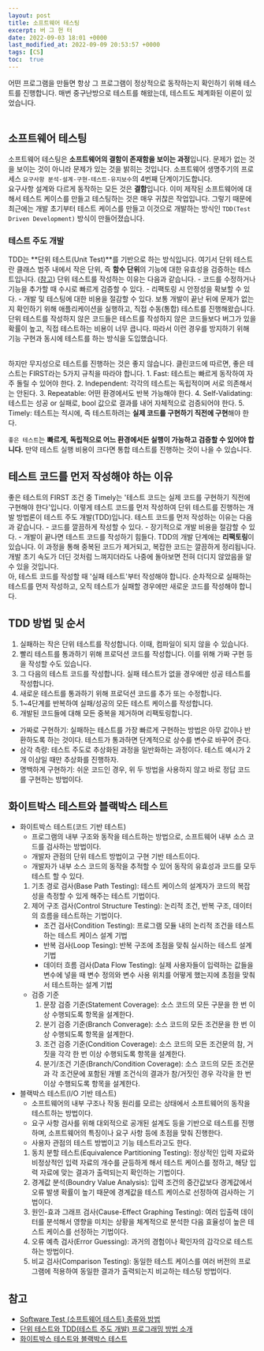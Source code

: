 ```yaml
---
layout: post
title: 소프트웨어 테스팅
excerpt: 버 그 헌 터
date: 2022-09-03 18:01 +0000
last_modified_at: 2022-09-09 20:53:57 +0000
tags: [CS]
toc:  true
---
```


어떤 프로그램을 만들면 항상 그 프로그램이 정상적으로 동작하는지 확인하기 위해 테스트를 진행합니다. 매번 중구난방으로 테스트를 해왔는데, 테스트도 체계화된 이론이 있었습니다.<br><br>

## 소프트웨어 테스팅

소프트웨어 테스팅은 **소프트웨어의 결함이 존재함을 보이는 과정**입니다. 문제가 없는 것을 보이는 것이 아니라 문제가 있는 것을 밝히는 것입니다. 소프트웨어 생명주기의 프로세스 ``요구사항 분석-설계-구현-테스트-유지보수``의 4번째 단계이기도합니다.<br>
요구사항 설계와 다르게 동작하는 모든 것은 **결함**입니다. 이미 제작된 소프트웨어에 대해서 테스트 케이스를 만들고 테스팅하는 것은 매우 귀찮은 작업입니다. 그렇기 때문에 최근에는 개발 초기부터 테스트 케이스를 만들고 이것으로 개발하는 방식인 ``TDD(Test Driven Development)`` 방식이 만들어졌습니다.

### 테스트 주도 개발

TDD는 **단위 테스트(Unit Test)**를 기반으로 하는 방식입니다. 여기서 단위 테스트란 클래스 범주 내에서 작은 단위, 즉 **함수 단위**의 기능에 대한 유효성을 검증하는 테스트입니다. ([참고](https://tecoble.techcourse.co.kr/post/2021-05-25-unit-test-vs-integration-test-vs-acceptance-test/)) 단위 테스트를 작성하는 이유는 다음과 같습니다.
    - 코드를 수정하거나 기능을 추가할 때 수시로 빠르게 검증할 수 있다.
    - 리팩토링 시 안정성을 확보할 수 있다.
    - 개발 및 테스팅에 대한 비용을 절감할 수 있다.
보통 개발이 끝난 뒤에 문제가 없는지 확인하기 위해 애플리케이션을 실행하고, 직접 수동(통합) 테스트를 진행해왔습니다. 단위 테스트를 작성하지 않은 코드들은 테스트를 작성하지 않은 코드들보다 버그가 있을 확률이 높고, 직접 테스트하는 비용이 너무 큽니다. 따라서 이런 경우를 방지하기 위해 기능 구현과 동시에 테스트를 하는 방식을 도입했습니다.<br><br>

하지만 무지성으로 테스트를 진행하는 것은 좋지 않습니다. 클린코드에 따르면, 좋은 테스트는 FIRST라는 5가지 규칙을 따라야 합니다.
    1. Fast: 테스트는 빠르게 동작하여 자주 돌릴 수 있어야 한다.
    2. Independent: 각각의 테스트는 독립적이며 서로 의존해서는 안된다.
    3. Repeatable: 어떤 환경에서도 반복 가능해야 한다.
    4. Self-Validating: 테스트는 성공 or 실패로, bool 값으로 결과를 내어 자체적으로 검증되어야 한다.
    5. Timely: 테스트는 적시에, 즉 테스트하려는 **실제 코드를 구현하기 직전에 구현**해야 한다.

``좋은 테스트``는 **빠르게, 독립적으로 어느 환경에서든 실행이 가능하고 검증할 수 있어야 합니다.** 만약 테스트 실행 비용이 크다면 통합 테스트를 진행하는 것이 나을 수 있습니다.

## 테스트 코드를 먼저 작성해야 하는 이유

좋은 테스트의 FIRST 조건 중 Timely는 '테스트 코드는 실제 코드를 구현하기 직전에 구현해야 한다'입니다. 이렇게 테스트 코드를 먼저 작성하여 단위 테스트를 진행하는 개발 방법론이 테스트 주도 개발(TDD)입니다. 테스트 코드를 먼저 작성하는 이유는 다음과 같습니다.
    - 코드를 깔끔하게 작성할 수 있다.
    - 장기적으로 개발 비용을 절감할 수 있다.
    - 개발이 끝나면 테스트 코드를 작성하기 힘들다.
TDD의 개발 단계에는 **리팩토링**이 있습니다. 이 과정을 통해 중복된 코드가 제거되고, 복잡한 코드는 깔끔하게 정리됩니다. 개발 초기 속도가 더딘 것처럼 느껴지더라도 나중에 돌아보면 전혀 더디지 않았음을 알 수 있을 것입니다.<br>
아, 테스트 코드를 작성할 때 '실패 테스트'부터 작성해야 합니다. 순차적으로 실패하는 테스트를 먼저 작성하고, 오직 테스트가 실패할 경우에만 새로운 코드를 작성해야 합니다.

## TDD 방법 및 순서

1. 실패하는 작은 단위 테스트를 작성합니다. 이때, 컴파일이 되지 않을 수 있습니다.
2. 빨리 테스트를 통과하기 위해 프로덕션 코드를 작성합니다. 이를 위해 가짜 구현 등을 작성할 수도 있습니다.
3. 그 다음의 테스트 코드를 작성합니다. 실패 테스트가 없을 경우에만 성공 테스트를 작성합니다.
4. 새로운 테스트를 통과하기 위해 프로덕션 코드를 추가 또는 수정합니다.
5. 1~4단계를 반복하여 실패/성공의 모든 테스트 케이스를 작성합니다.
6. 개발된 코드들에 대해 모든 중복을 제거하며 리팩토링합니다.

- 가짜로 구현하기: 실패하는 테스트를 가장 빠르게 구현하는 방법은 아무 값이나 반환하도록 하는 것이다. 테스트가 통과하면 단계적으로 상수를 변수로 바꾸어 준다.
- 삼각 측량: 테스트 주도로 추상화된 과정을 일반화하는 과정이다. 테스트 예시가 2개 이상일 때만 추상화를 진행하자.
- 명백하게 구현하기: 쉬운 코드인 경우, 위 두 방법을 사용하지 않고 바로 정답 코드를 구현하는 방법이다.

## 화이트박스 테스트와 블랙박스 테스트

- 화이트박스 테스트(코드 기반 테스트)
    - 프로그램의 내부 구조와 동작을 테스트하는 방법으로, 소프트웨어 내부 소스 코드를 검사하는 방법이다.
    - 개발자 관점의 단위 테스트 방법이고 구현 기반 테스트이다.
    - 개발자가 내부 소스 코드의 동작을 추적할 수 있어 동작의 유효성과 코드를 모두 테스트 할 수 있다.
    1. 기초 경로 검사(Base Path Testing): 테스트 케이스의 설계자가 코드의 복잡성을 측정할 수 있게 해주는 테스트 기법이다.
    2. 제어 구조 검사(Control Structure Testing): 논리적 조건, 반복 구조, 데이터의 흐름을 테스트하는 기법이다.
        - 조건 검사(Condition Testing): 프로그램 모듈 내의 논리적 조건을 테스트하는 테스트 케이스 설계 기법
        - 반복 검사(Loop Tesing): 반복 구조에 초점을 맞춰 실시하는 테스트 설계 기법
        - 데이터 흐름 검사(Data Flow Testing): 실제 사용자들이 입력하는 값들을 변수에 넣을 때 변수 정의와 변수 사용 위치를 어떻게 했는지에 초점을 맞춰서 테스트하는 설계 기법
    - 검증 기준
        1. 문장 검증 기준(Statement Coverage): 소스 코드의 모든 구문을 한 번 이상 수행되도록 항목을 설계한다.
        2. 분기 검증 기준(Branch Converage): 소스 코드의 모든 조건문을 한 번 이상 수행되도록 항목을 설계한다.
        3. 조건 검증 기준(Condition Coverage): 소스 코드의 모든 조건문의 참, 거짓을 각각 한 번 이상 수행되도록 항목을 설계한다.
        4. 분기/조건 기준(Branch/Condition Coverage): 소스 코드의 모든 조건문과 각 조건문에 포함된 개별 조건식의 결과가 참/거짓인 경우 각각을 한 번 이상 수행되도록 항목을 설계한다.
- 블랙박스 테스트(I/O 기반 테스트)
    - 소프트웨어의 내부 구조나 작동 원리를 모르는 상태에서 소프트웨어의 동작을 테스트하는 방법이다.
    - 요구 사항 검사를 위해 대외적으로 공개된 설계도 등을 기반으로 테스트를 진행하며, 소프트웨어의 특징이나 요구 사항 등에 초점을 맞춰 진행한다.
    - 사용자 관점의 테스트 방법이고 기능 테스트라고도 한다.
    1. 동치 분할 테스트(Equivalence Partitioning Testing): 정상적인 입력 자료와 비정상적인 입력 자료의 개수를 균등하게 해서 테스트 케이스를 정하고, 해당 입력 자료에 맞는 결과가 출력되는지 확인하는 기법이다.
    2. 경계값 분석(Boundry Value Analysis): 입력 조건의 중간값보다 경계값에서 오류 발생 확률이 높기 때문에 경계값을 테스트 케이스로 선정하여 검사하는 기법이다.
    3. 원인-효과 그래프 검사(Cause-Effect Graphing Testing): 여러 입출력 데이터를 분석해서 영향을 미치는 상황을 체계적으로 분석한 다음 효율성이 높은 테스트 케이스를 선정하는 기법이다.
    4. 오류 예측 검사(Error Guessing): 과거의 경험이나 확인자의 감각으로 테스트하는 방법이다.
    5. 비교 검사(Comparison Testing): 동일한 테스트 케이스를 여러 버전의 프로그램에 적용하여 동일한 결과가 출력되는지 비교하는 테스팅 방법이다.

## 참고

- [Software Test (소프트웨어 테스트) 종류와 방법](https://blog.lael.be/post/807)
- [단위 테스트와 TDD(테스트 주도 개발) 프로그래밍 방법 소개](https://mangkyu.tistory.com/182)
- [화이트박스 테스트와 블랙박스 테스트](https://moo-you.tistory.com/202)
